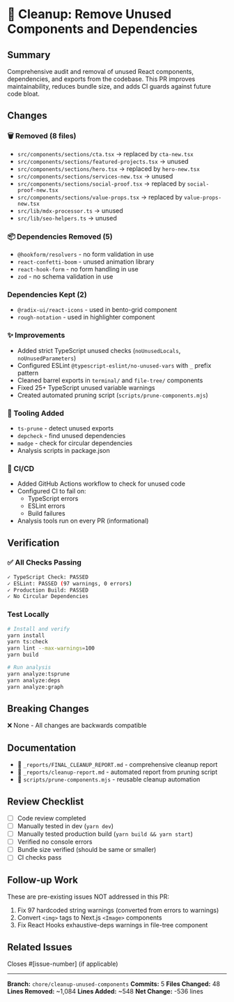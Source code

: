 # 🧹 Cleanup: Remove Unused Components and Dependencies

## Summary
Comprehensive audit and removal of unused React components, dependencies, and exports from the codebase. This PR improves maintainability, reduces bundle size, and adds CI guards against future code bloat.

## Changes

### 🗑️ Removed (8 files)
- `src/components/sections/cta.tsx` → replaced by `cta-new.tsx`
- `src/components/sections/featured-projects.tsx` → unused
- `src/components/sections/hero.tsx` → replaced by `hero-new.tsx`
- `src/components/sections/services-new.tsx` → unused
- `src/components/sections/social-proof.tsx` → replaced by `social-proof-new.tsx`
- `src/components/sections/value-props.tsx` → replaced by `value-props-new.tsx`
- `src/lib/mdx-processor.ts` → unused
- `src/lib/seo-helpers.ts` → unused

### 📦 Dependencies Removed (5)
- `@hookform/resolvers` - no form validation in use
- `react-confetti-boom` - unused animation library
- `react-hook-form` - no form handling in use
- `zod` - no schema validation in use

### Dependencies Kept (2)
- `@radix-ui/react-icons` - used in bento-grid component
- `rough-notation` - used in highlighter component

### ✨ Improvements
- Added strict TypeScript unused checks (`noUnusedLocals`, `noUnusedParameters`)
- Configured ESLint `@typescript-eslint/no-unused-vars` with `_` prefix pattern
- Cleaned barrel exports in `terminal/` and `file-tree/` components
- Fixed 25+ TypeScript unused variable warnings
- Created automated pruning script (`scripts/prune-components.mjs`)

### 🔧 Tooling Added
- `ts-prune` - detect unused exports
- `depcheck` - find unused dependencies
- `madge` - check for circular dependencies
- Analysis scripts in package.json

### 🚀 CI/CD
- Added GitHub Actions workflow to check for unused code
- Configured CI to fail on:
  - TypeScript errors
  - ESLint errors
  - Build failures
- Analysis tools run on every PR (informational)

## Verification

### ✅ All Checks Passing
```bash
✓ TypeScript Check: PASSED
✓ ESLint: PASSED (97 warnings, 0 errors)
✓ Production Build: PASSED
✓ No Circular Dependencies
```

### Test Locally
```bash
# Install and verify
yarn install
yarn ts:check
yarn lint --max-warnings=100
yarn build

# Run analysis
yarn analyze:tsprune
yarn analyze:deps
yarn analyze:graph
```

## Breaking Changes
❌ None - All changes are backwards compatible

## Documentation
- 📄 `_reports/FINAL_CLEANUP_REPORT.md` - comprehensive cleanup report
- 📄 `_reports/cleanup-report.md` - automated report from pruning script
- 📄 `scripts/prune-components.mjs` - reusable cleanup automation

## Review Checklist
- [ ] Code review completed
- [ ] Manually tested in dev (`yarn dev`)
- [ ] Manually tested production build (`yarn build && yarn start`)
- [ ] Verified no console errors
- [ ] Bundle size verified (should be same or smaller)
- [ ] CI checks pass

## Follow-up Work
These are pre-existing issues NOT addressed in this PR:
1. Fix 97 hardcoded string warnings (converted from errors to warnings)
2. Convert `<img>` tags to Next.js `<Image>` components
3. Fix React Hooks exhaustive-deps warnings in file-tree component

## Related Issues
Closes #[issue-number] (if applicable)

---

**Branch:** `chore/cleanup-unused-components`
**Commits:** 5
**Files Changed:** 48
**Lines Removed:** ~1,084
**Lines Added:** ~548
**Net Change:** -536 lines
